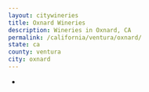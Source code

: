 ```yaml
---
layout: citywineries
title: Oxnard Wineries
description: Wineries in Oxnard, CA
permalink: /california/ventura/oxnard/
state: ca
county: ventura
city: oxnard
---
```

-
